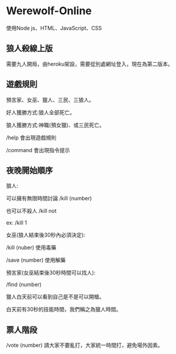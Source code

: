# Werewolf-Online

使用Node js、HTML、JavaScript、CSS

## 狼人殺線上版

需要九人開局，由heroku架設，需要從別處網址登入，現在為第二版本。

## 遊戲規則

預言家、女巫、獵人、三民、三狼人。

好人獲勝方式:狼人全部死亡。

狼人獲勝方式:神職(預女獵)、或三民死亡。


/help 會出現遊戲規則

/command 會出現指令提示

## 夜晚開始順序

狼人:

可以擁有無限時間討論 /kill (number)

也可以不殺人 /kill not

ex: /kill 1

女巫(狼人結束後30秒內必須決定):

/kill (nuber) 使用毒藥

/save (number) 使用解藥

預言家(女巫結束後30秒時間可以找人):

/find (number)

獵人白天前可以看到自己是不是可以開槍。

白天前有30秒的技能時間，我們稱之為獵人時間。

## 票人階段

/vote (number) 請大家不要亂打，大家統一時間打，避免場外因素。
